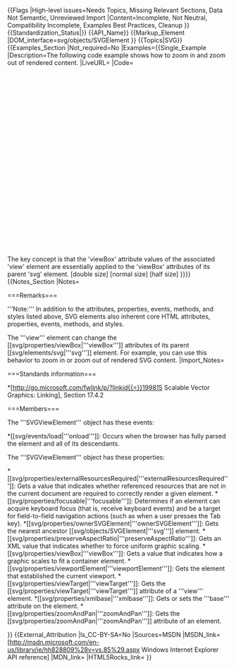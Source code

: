 {{Flags
|High-level issues=Needs Topics, Missing Relevant Sections, Data Not Semantic, Unreviewed Import
|Content=Incomplete, Not Neutral, Compatibility Incomplete, Examples Best Practices, Cleanup
}}
{{Standardization_Status|}}
{{API_Name}}
{{Markup_Element
|DOM_interface=svg/objects/SVGElement
}}
{{Topics|SVG}}
{{Examples_Section
|Not_required=No
|Examples={{Single_Example
|Description=The following code example shows how to zoom in and zoom out of rendered content.
|LiveURL=
|Code=
<syntaxhighlight lang="xml">
<?xml version="1.0" standalone="no"?>
<!DOCTYPE svg PUBLIC "-//W3C//DTD SVG 1.1//EN"
"http://www.w3.org/Graphics/SVG/1.1/DTD/svg11.dtd">
<!-- 400 pixels per 100 user units, or 4 pixels per 1 user unit. -->
<svg width="400px" height="400px" viewBox="0 0 100 100" version="1.1" xmlns="http://www.w3.org/2000/svg"
     xmlns:xlink="http://www.w3.org/1999/xlink">  <!-- Required for 'xlink' usage. -->
  <title>The SVG view Element</title>
  <desc>
        The key concept is that the 'viewBox' attribute values of the
        associated 'view' element are essentially applied to the 'viewBox'
        attributes of its parent 'svg' element.
  </desc>
  <defs>
    <radialGradient id="myRadialGradient">
      <stop offset="0%" stop-color="yellow" />
      <stop offset="50%" stop-color="white" />
      <stop offset="100%" stop-color="blue" />
    </radialGradient>
  </defs>
  <view id="normalView" viewBox="0 0 100 100"/>  <!-- Same 'viewBox' values as on the 'svg' element (that is, 4 pixels per user unit). -->
  <view id="halfView"   viewBox="0 0 200 200"/>  <!-- 400 pixels per 200 user units, or 2 pixels per 1 user unit - shrinking things. -->
  <view id="doubleView" viewBox="0 0  50  50"/>  <!-- 400 pixels per 50 user units, or 8 pixels per 1 user unit - expanding things. -->
  <!-- Outline the initial viewport. -->
  <rect x="0" y="0" width="100%" height="100%" style="stroke: green; fill: none;"/>
  <!-- Fill the viewport with something interesting. -->
  <circle fill="url(#myRadialGradient)" stroke="black" stroke-width="1" cx="50" cy="50" r="40"/>
  <!-- Provide the user with a way, by clicking the links, to essentially change the 'svg' element's 'viewBox' values. -->
  <a xlink:href="#doubleView">
    <text x="2" y="6" font-size="5">[double size]</text>
  </a>
  <a xlink:href="#normalView">
    <text x="39" y="6" font-size="5">[normal size]</text>
  </a>
  <a xlink:href="#halfView">
    <text x="77" y="6" font-size="5">[half size]</text>
  </a>
</svg>
</syntaxhighlight>
}}}}
{{Notes_Section
|Notes=

===Remarks===

'''Note:'''  In addition to the attributes, properties, events, methods, and styles listed above, SVG elements also inherent core HTML attributes, properties, events, methods, and styles.

The '''view''' element can  change the [[svg/properties/viewBox|'''viewBox''']] attributes of its parent [[svg/elements/svg|'''svg''']] element. For example, you can use this behavior to zoom in  or  zoom out  of rendered SVG content.
|Import_Notes=

===Standards information===

*[http://go.microsoft.com/fwlink/p/?linkid{{=}}199815 Scalable Vector Graphics: Linking], Section 17.4.2

===Members===

The '''SVGViewElement''' object has these events:

*[[svg/events/load|'''onload''']]: Occurs  when the browser has fully parsed the element and all of its descendants.

The '''SVGViewElement''' object has these properties:

*[[svg/properties/externalResourcesRequired|'''externalResourcesRequired''']]: Gets a value that indicates whether referenced resources that are not in the current document are required to correctly render a given element.
*[[svg/properties/focusable|'''focusable''']]: Determines if an element can acquire keyboard focus (that is, receive keyboard events) and be a target for field-to-field navigation actions (such as when  a user presses  the Tab key).
*[[svg/properties/ownerSVGElement|'''ownerSVGElement''']]: Gets the nearest ancestor [[svg/objects/SVGElement|'''svg''']] element.
*[[svg/properties/preserveAspectRatio|'''preserveAspectRatio''']]: Gets  an XML value that indicates whether to force uniform graphic scaling.
*[[svg/properties/viewBox|'''viewBox''']]: Gets  a value that indicates how a graphic scales to fit a container element.
*[[svg/properties/viewportElement|'''viewportElement''']]: Gets the element that established the current viewport.
*[[svg/properties/viewTarget|'''viewTarget''']]: Gets  the  [[svg/properties/viewTarget|'''viewTarget''']]  attribute of a '''view''' element.
*[[svg/properties/xmlbase|'''xmlbase''']]: Gets or sets the '''base''' attribute on the element.
*[[svg/properties/zoomAndPan|'''zoomAndPan''']]: Gets the [[svg/properties/zoomAndPan|'''zoomAndPan''']] attribute of an element.

}}
{{External_Attribution
|Is_CC-BY-SA=No
|Sources=MSDN
|MSDN_link=[http://msdn.microsoft.com/en-us/library/ie/hh828809%28v=vs.85%29.aspx Windows Internet Explorer API reference]
|MDN_link=
|HTML5Rocks_link=
}}